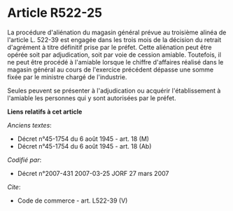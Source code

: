 # Article R522-25

La procédure d'aliénation du magasin général prévue au troisième alinéa de l'article L. 522-39 est engagée dans les trois
mois de la décision du retrait d'agrément à titre définitif prise par le préfet. Cette aliénation peut être opérée soit par
adjudication, soit par voie de cession amiable. Toutefois, il ne peut être procédé à l'amiable lorsque le chiffre d'affaires
réalisé dans le magasin général au cours de l'exercice précédent dépasse une somme fixée par le ministre chargé de
l'industrie. 

Seules peuvent se présenter à l'adjudication ou acquérir l'établissement à l'amiable les personnes qui y sont autorisées par
le préfet.

**Liens relatifs à cet article**

_Anciens textes_:

  - Décret n°45-1754 du 6 août 1945 - art. 18 (M)
  - Décret n°45-1754 du 6 août 1945 - art. 18 (Ab)

_Codifié par_:

  - Décret n°2007-431 2007-03-25 JORF 27 mars 2007

_Cite_:

  - Code de commerce - art. L522-39 (V)

